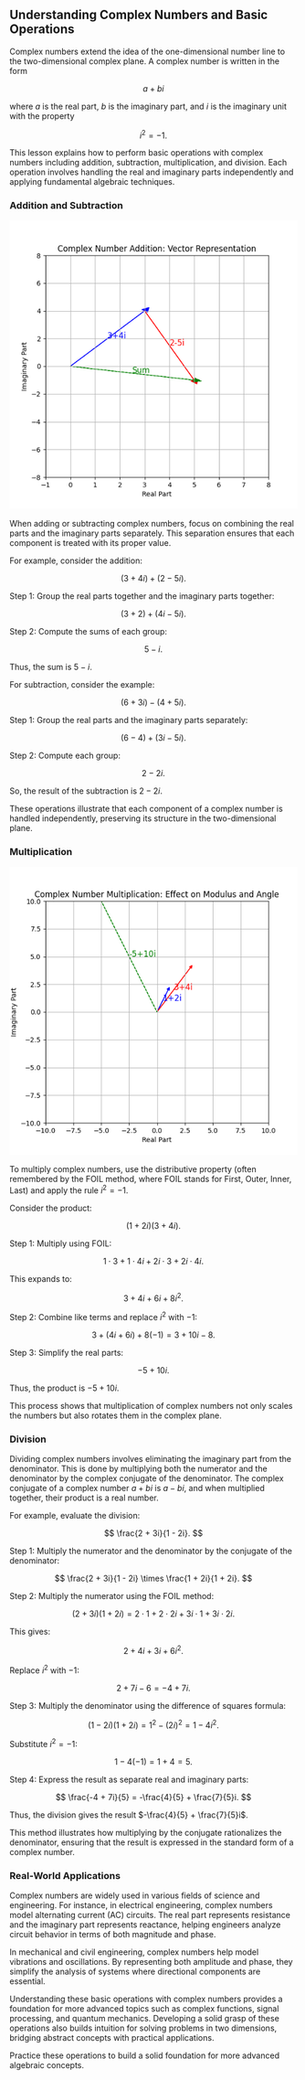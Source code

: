 ## Understanding Complex Numbers and Basic Operations

Complex numbers extend the idea of the one-dimensional number line to the two-dimensional complex plane. A complex number is written in the form

$$
a + bi
$$

where $a$ is the real part, $b$ is the imaginary part, and $i$ is the imaginary unit with the property

$$
i^2 = -1.
$$

This lesson explains how to perform basic operations with complex numbers including addition, subtraction, multiplication, and division. Each operation involves handling the real and imaginary parts independently and applying fundamental algebraic techniques.

### Addition and Subtraction

![Plot: Addition of $3+4i$ and $2-5i$ as vectors in the complex plane.](images/plot_1_08-01-lesson-understanding-complex-numbers-and-basic-operations.md.png)

When adding or subtracting complex numbers, focus on combining the real parts and the imaginary parts separately. This separation ensures that each component is treated with its proper value.

For example, consider the addition:

$$
(3 + 4i) + (2 - 5i).
$$

Step 1: Group the real parts together and the imaginary parts together:

$$
(3 + 2) + (4i - 5i).
$$

Step 2: Compute the sums of each group:

$$
5 - i.
$$

Thus, the sum is $5 - i$.

For subtraction, consider the example:

$$
(6 + 3i) - (4 + 5i).
$$

Step 1: Group the real parts and the imaginary parts separately:

$$
(6 - 4) + (3i - 5i).
$$

Step 2: Compute each group:

$$
2 - 2i.
$$

So, the result of the subtraction is $2 - 2i$.

These operations illustrate that each component of a complex number is handled independently, preserving its structure in the two-dimensional plane.

### Multiplication

![Plot: Multiplication of $1+2i$ and $3+4i$, visualized as rotation and scaling in the complex plane.](images/plot_2_08-01-lesson-understanding-complex-numbers-and-basic-operations.md.png)

To multiply complex numbers, use the distributive property (often remembered by the FOIL method, where FOIL stands for First, Outer, Inner, Last) and apply the rule $i^2 = -1$.

Consider the product:

$$
(1 + 2i)(3 + 4i).
$$

Step 1: Multiply using FOIL:

$$
1\cdot3 + 1\cdot4i + 2i\cdot3 + 2i\cdot4i.
$$

This expands to:

$$
3 + 4i + 6i + 8i^2.
$$

Step 2: Combine like terms and replace $i^2$ with $-1$:

$$
3 + (4i + 6i) + 8(-1) = 3 + 10i - 8.
$$

Step 3: Simplify the real parts:

$$
-5 + 10i.
$$

Thus, the product is $-5 + 10i$.

This process shows that multiplication of complex numbers not only scales the numbers but also rotates them in the complex plane.

### Division

Dividing complex numbers involves eliminating the imaginary part from the denominator. This is done by multiplying both the numerator and the denominator by the complex conjugate of the denominator. The complex conjugate of a complex number $a + bi$ is $a - bi$, and when multiplied together, their product is a real number.

For example, evaluate the division:

$$
\frac{2 + 3i}{1 - 2i}.
$$

Step 1: Multiply the numerator and the denominator by the conjugate of the denominator:

$$
\frac{2 + 3i}{1 - 2i} \times \frac{1 + 2i}{1 + 2i}.
$$

Step 2: Multiply the numerator using the FOIL method:

$$
(2 + 3i)(1 + 2i) = 2\cdot1 + 2\cdot2i + 3i\cdot1 + 3i\cdot2i.
$$

This gives:

$$
2 + 4i + 3i + 6i^2.
$$

Replace $i^2$ with $-1$:

$$
2 + 7i - 6 = -4 + 7i.
$$

Step 3: Multiply the denominator using the difference of squares formula:

$$
(1 - 2i)(1 + 2i) = 1^2 - (2i)^2 = 1 - 4i^2.
$$

Substitute $i^2 = -1$:

$$
1 - 4(-1) = 1 + 4 = 5.
$$

Step 4: Express the result as separate real and imaginary parts:

$$
\frac{-4 + 7i}{5} = -\frac{4}{5} + \frac{7}{5}i.
$$

Thus, the division gives the result $-\frac{4}{5} + \frac{7}{5}i$.

This method illustrates how multiplying by the conjugate rationalizes the denominator, ensuring that the result is expressed in the standard form of a complex number.

### Real-World Applications

Complex numbers are widely used in various fields of science and engineering. For instance, in electrical engineering, complex numbers model alternating current (AC) circuits. The real part represents resistance and the imaginary part represents reactance, helping engineers analyze circuit behavior in terms of both magnitude and phase.

In mechanical and civil engineering, complex numbers help model vibrations and oscillations. By representing both amplitude and phase, they simplify the analysis of systems where directional components are essential.

Understanding these basic operations with complex numbers provides a foundation for more advanced topics such as complex functions, signal processing, and quantum mechanics. Developing a solid grasp of these operations also builds intuition for solving problems in two dimensions, bridging abstract concepts with practical applications.

Practice these operations to build a solid foundation for more advanced algebraic concepts.